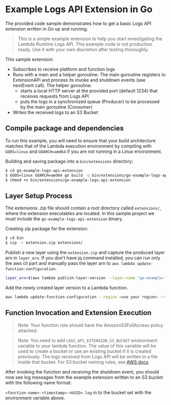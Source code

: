 # Example Logs API Extension in Go

The provided code sample demonstrates how to get a basic Logs API extension written in Go up and running.

> This is a simple example extension to help you start investigating the Lambda Runtime Logs API. This example code is not production ready. Use it with your own discretion after testing thoroughly.

This sample extension: 
* Subscribes to receive platform and function logs
* Runs with a main and a helper goroutine: The main goroutine registers to ExtensionAPI and process its invoke and shutdown events (see nextEvent call). The helper goroutine:
    - starts a local HTTP server at the provided port (default 1234) that receives requests from Logs API
    - puts the logs in a synchronized queue (Producer) to be processed by the main goroutine (Consumer)
* Writes the received logs to an S3 Bucket

## Compile package and dependencies

To run this example, you will need to ensure that your build architecture matches that of the Lambda execution environment by compiling with `GOOS=linux` and `GOARCH=amd64` if you are not running in a Linux environment.

Building and saving package into a `bin/extensions` directory:
```bash
$ cd go-example-logs-api-extension
$ GOOS=linux GOARCH=amd64 go build -o bin/extensions/go-example-logs-api-extension main.go
$ chmod +x bin/extensions/go-example-logs-api-extension
```

## Layer Setup Process
The extensions .zip file should contain a root directory called `extensions/`, where the extension executables are located. In this sample project we must include the `go-example-logs-api-extension` binary.

Creating zip package for the extension:
```bash
$ cd bin
$ zip -r extension.zip extensions/
```

Publish a new layer using the `extension.zip` and capture the produced layer arn in `layer_arn`. If you don't have jq command installed, you can run only the aws cli part and manually pass the layer arn to `aws lambda update-function-configuration`.
```bash
layer_arn=$(aws lambda publish-layer-version --layer-name "go-example-logs-api-extension" --region "<use your region>" --zip-file  "fileb://extension.zip" | jq -r '.LayerVersionArn')
```

Add the newly created layer version to a Lambda function.
```bash
aws lambda update-function-configuration --region <use your region> --function-name <your function name> --layers $layer_arn
```

## Function Invocation and Extension Execution
> Note: Your function role should have the AmazonS3FullAccess policy attached.

> Note: You need to add `LOGS_API_EXTENSION_S3_BUCKET` environment variable to your lambda function. The value of this variable will be used to create a bucket or use an existing bucket if it is created previously. The logs received from Logs API will be written in a file inside that bucket. For S3 bucket naming rules, see [AWS docs](https://docs.aws.amazon.com/AmazonS3/latest/dev/BucketRestrictions.html).

After invoking the function and receiving the shutdown event, you should now see log messages from the example extension written to an S3 bucket with the following name format:

`<function-name>-<timestamp>-<UUID>.log` in to the bucket set with the environment variable above.
